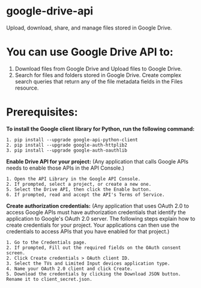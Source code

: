 # google-drive-api
Upload, download, share, and manage files stored in Google Drive.

# You can use Google Drive API to:

1. Download files from Google Drive and Upload files to Google Drive.
2. Search for files and folders stored in Google Drive. Create complex search queries that return any of the file metadata fields in the Files resource.

# Prerequisites:

**To install the Google client library for Python, run the following command:**

    1. pip install --upgrade google-api-python-client 
    2. pip install --upgrade google-auth-httplib2 
    3. pip install --upgrade google-auth-oauthlib


**Enable Drive API for your project:** (Any application that calls Google APIs needs to enable those APIs in the API Console.)

    1. Open the API Library in the Google API Console.
    2. If prompted, select a project, or create a new one.
    5. Select the Drive API, then click the Enable button.
    6. If prompted, read and accept the API's Terms of Service.

**Create authorization credentials:** (Any application that uses OAuth 2.0 to access Google APIs must have authorization credentials that identify the application to Google's OAuth 2.0 server. The following steps explain how to create credentials for your project. Your applications can then use the credentials to access APIs that you have enabled for that project.)

    1. Go to the Credentials page.
    2. If prompted, Fill out the required fields on the OAuth consent screen.
    2. Click Create credentials > OAuth client ID.
    3. Select the TVs and Limited Input devices application type.
    4. Name your OAuth 2.0 client and click Create.
    5. Download the credentials by clicking the Download JSON button. Rename it to client_secret.json.
